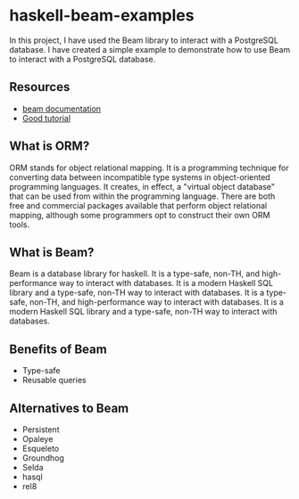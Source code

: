 # haskell-beam-examples

In this project, I have used the Beam library to interact with a PostgreSQL database. I have created a simple example to demonstrate how to use Beam to interact with a PostgreSQL database.

## Resources

- [beam documentation](https://haskell-beam.github.io/beam/)
- [Good tutorial](https://dev.to/zelenya/how-to-use-postgresql-with-haskell-beam-2db0)

## What is ORM?

ORM stands for object relational mapping. It is a programming technique for converting data between incompatible type systems in object-oriented programming languages. It creates, in effect, a "virtual object database" that can be used from within the programming language. There are both free and commercial packages available that perform object relational mapping, although some programmers opt to construct their own ORM tools.

## What is Beam?

Beam is a database library for haskell. It is a type-safe, non-TH, and high-performance way to interact with databases. It is a modern Haskell SQL library and a type-safe, non-TH way to interact with databases. It is a type-safe, non-TH, and high-performance way to interact with databases. It is a modern Haskell SQL library and a type-safe, non-TH way to interact with databases.

## Benefits of Beam

- Type-safe
- Reusable queries

## Alternatives to Beam

- Persistent
- Opaleye
- Esqueleto
- Groundhog
- Selda
- hasql
- rel8